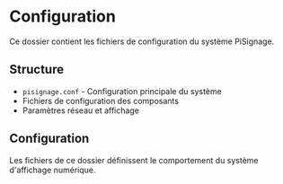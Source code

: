 # Configuration

Ce dossier contient les fichiers de configuration du système PiSignage.

## Structure
- `pisignage.conf` - Configuration principale du système
- Fichiers de configuration des composants
- Paramètres réseau et affichage

## Configuration
Les fichiers de ce dossier définissent le comportement du système d'affichage numérique.